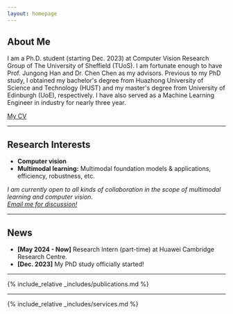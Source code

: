 ```yaml
---
layout: homepage
---
```


## About Me

I am a Ph.D. student (starting Dec. 2023) at Computer Vision Research Group of The University of Sheffield (TUoS). I am fortunate enough to have Prof. Jungong Han and Dr. Chen Chen as my advisors. Previous to my PhD study, I obtained my bachelor's degree from Huazhong University of Science and Technology (HUST) and my master's degree from University of Edinburgh (UoE), respectively. I have also served as a Machine Learning Engineer in industry for nearly three year.

[My CV](./assets/files/CV_Sijie.pdf)

---

## Research Interests

- **Computer vision**
- **Multimodal learning:** Multimodal foundation models & applications, efficiency, robustness, etc.

*I am currently open to all kinds of collaboration in the scope of multimodal learning and computer vision. <br>
[Email me for discussion!](mailto:sli256@sheffield.ac.uk)* 

---

[//]: # (## Ongoing Research)

[//]: # ()
[//]: # (### 1. Learning with Missing Modalities *&#40;in submission&#41;*  )

[//]: # ([Project page]&#40;https://lezj.github.io/SimMLM_project_page/&#41;)

[//]: # ()
[//]: # (### 2. MLLM compression)

[//]: # ()
[//]: # (---)

## News
- **[May 2024 - Now]** Research Intern (part-time) at Huawei Cambridge Research Centre.
- **[Dec. 2023]** My PhD study officially started!

---

{% include_relative _includes/publications.md %}

---

{% include_relative _includes/services.md %}
